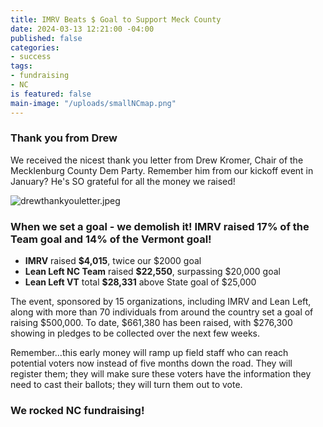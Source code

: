 ```yaml
---
title: IMRV Beats $ Goal to Support Meck County
date: 2024-03-13 12:21:00 -04:00
published: false
categories:
- success
tags:
- fundraising
- NC
is featured: false
main-image: "/uploads/smallNCmap.png"
---
```



### Thank you from Drew

We received the nicest thank you letter from Drew Kromer, Chair of the Mecklenburg County Dem Party. Remember him from our kickoff event in January? He's SO grateful for all the money we raised! 

![drewthankyouletter.jpeg](/uploads/drewthankyouletter.jpeg)

### When we set a goal - we demolish it! IMRV raised 17% of the Team goal and 14% of the Vermont goal!
  
* **IMRV** raised **$4,015**, twice our $2000 goal 
* **Lean Left NC Team** raised **$22,550**, surpassing $20,000 goal    
* **Lean Left VT** total **$28,331** above State goal of $25,000  

The event, sponsored by 15 organizations, including IMRV and Lean Left, along with more than 70 individuals from around the country set a goal of raising $500,000. To date, $661,380 has been raised, with $276,300 showing in pledges to be collected over the next few weeks.

Remember...this early money will ramp up field staff who can reach potential voters now instead of five months down the road. They will register them; they will make sure these voters have the information they need to cast their ballots; they will turn them out to vote.

### We rocked NC fundraising!
 